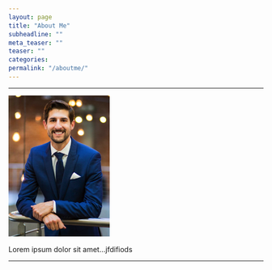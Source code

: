 ```yaml
---
layout: page
title: "About Me"
subheadline: ""
meta_teaser: ""
teaser: ""
categories:
permalink: "/aboutme/"
---
```

<!--more-->
<hr>
<img src="/local_files/aboutme.png" width="200"> <p>Lorem ipsum dolor sit amet...jfdifiods </p>
<hr>

